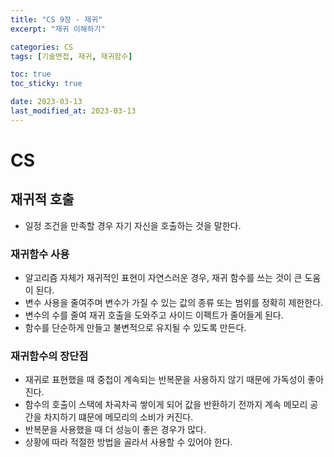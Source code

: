 ```yaml
---
title: "CS 9장 - 재귀"
excerpt: "재귀 이해하기"

categories: CS
tags: [기술면접, 재귀, 재귀함수]

toc: true
toc_sticky: true

date: 2023-03-13
last_modified_at: 2023-03-13
---
```


# CS

## 재귀적 호출

- 일정 조건을 만족할 경우 자기 자신을 호출하는 것을 말한다.

### 재귀함수 사용

- 알고리즘 자체가 재귀적인 표현이 자연스러운 경우, 재귀 함수를 쓰는 것이 큰 도움이 된다.
- 변수 사용을 줄여주며 변수가 가질 수 있는 값의 종류 또는 범위를 정확히 제한한다.
- 변수의 수를 줄여 재귀 호출을 도와주고 사이드 이펙트가 줄어들게 된다.
- 함수를 단순하게 만들고 불변적으로 유지될 수 있도록 만든다.

### 재귀함수의 장단점

- 재귀로 표현했을 때 중첩이 계속되는 반복문을 사용하지 않기 때문에 가독성이 좋아진다.
- 함수의 호출이 스택에 차곡차곡 쌓이게 되어 값을 반환하기 전까지 계속 메모리 공간을 차지하기 떄문에 메모리의 소비가 커진다.
- 반복문을 사용했을 때 더 성능이 좋은 경우가 많다.
- 상황에 따라 적절한 방법을 골라서 사용할 수 있어야 한다.
